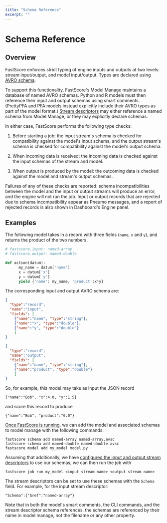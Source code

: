 ```yaml
---
title: "Schema Reference"
excerpt: ""
---
```

# Schema Reference

## Overview

FastScore enforces strict typing of engine inputs and outputs at two levels: stream input/output, and model input/output. Types are declared using [AVRO schema](https://avro.apache.org/docs/1.8.1/). 

To support this functionality, FastScore's Model Manage maintains a database of named AVRO schemas. Python and R models must then reference their input and output schemas using smart comments. (PrettyPFA and PFA models instead explicitly include their AVRO types as part of the model format.) [Stream descriptors](https://opendatagroup.github.io/Product%20Documentation/Stream%20Descriptors.html) may either reference a named schema from Model Manage, or they may explicitly declare schemas.

In either case, FastScore performs the following type checks:

1. Before starting a job: the input stream's schema is checked for compatibility against the model's input schema, and the output stream's schema is checked for compatibility against the model's output schema.

2. When incoming data is received: the incoming data is checked against the input schemas of the stream and model.

3. When output is produced by the model: the outcoming data is checked against the model and stream's output schemas. 

Failures of any of these checks are reported: schema incompatibilities between the model and the input or output streams will produce an error, and the engine will not run the job. Input or output records that are rejected due to schema incompatibility appear as Pneumo messages, and a report of rejected records is also shown in Dashboard's Engine panel.
## Examples

The following model takes in a record with three fields (`name`, `x` and `y`), and returns the product of the two numbers.
``` python
# fastscore.input: named-array
# fastscore.output: named-double

def action(datum):
      my_name = datum['name']
      x = datum['x']
      y = datum['y']
      yield {'name': my_name, 'product':x*y}
```

The corresponding input and output AVRO schema are:
``` json
{
  "type":"record",
  "name":"input",
  "fields": [
    {"name":"name", "type":"string"},
    {"name":"x", "type":"double"},
    {"name":"y", "type":"double"}
    ]
}
```

``` json
{
  "type":"record",
  "name":"output",
  "fields": [
    {"name":"name", "type":"string"},
    {"name":"product", "type":"double"}
    ]
}
```

So, for example, this model may take as input the JSON record
```
{"name":"Bob", "x":4.0, "y":1.5}
```
and score this record to produce
```
{"name":"Bob", "product":"6.0"}
```

[Once FastScore is running](https://opendatagroup.github.io/Guides/Getting%20Started%20with%20FastScore%20v1-6-1.html), we can add the model and associated schemas to model manage with the following commands:
```
fastscore schema add named-array named-array.avsc
fastscore schema add named-double named-double.avsc
fastscore model add my_model model.py
```
Assuming that additionally, we have [configured the input and output stream descriptors](https://opendatagroup.github.io/Product%20Documentation/Stream%20Descriptors.html) to use our schemas, we can then run the job with
```
fastscore job run my_model <input stream name> <output stream name>
```
The stream descriptors can be set to use these schemas with the `Schema` field. For example, for the input stream descriptor:
```
"Schema":{"$ref":"named-array"}
```
Note that in both the model's smart comments, the CLI commands, and the stream descriptor schema references, the schemas are referenced by their name in model manage, not the filename or any other property.